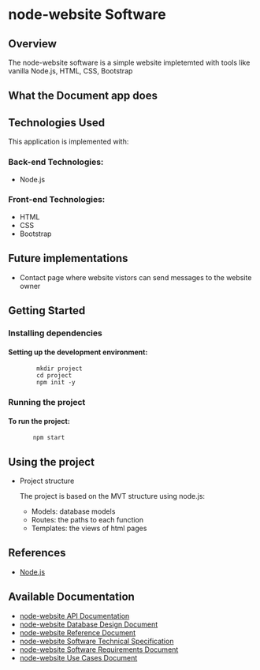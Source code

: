 
# node-website Software

 ## Overview
The node-website software is a simple website impletemted with tools like vanilla Node.js, HTML, CSS, Bootstrap

## What the Document app does




## Technologies Used

This application is implemented with:

### Back-end Technologies:

- Node.js


### Front-end Technologies:

- HTML
- CSS
- Bootstrap

<!-- 
## Challenges
- Challenge:
- Challenge: 
-->

## Future implementations 

   - Contact page where website vistors can send messages to the website owner
   

  
     
## Getting Started

### Installing dependencies

#### Setting up the development environment:

            mkdir project
            cd project
            npm init -y

            
       
  ### Running the project
  #### To run the project:
           npm start

## Using the project
   - Project structure
     
     The project is based on the MVT structure using node.js:
     
     - Models: database models
     - Routes: the paths to each function
     - Templates: the views of html pages
       


## References
   - [Node.js](https://nodejs.org/en)

   
     

## Available Documentation
   - [node-website API Documentation]()
   - [node-website Database Design Document]()
   - [node-website Reference Document]()
   - [node-website Software Technical Specification]()
   - [node-website Software Requirements Document]()
   - [node-website Use Cases Document]()



